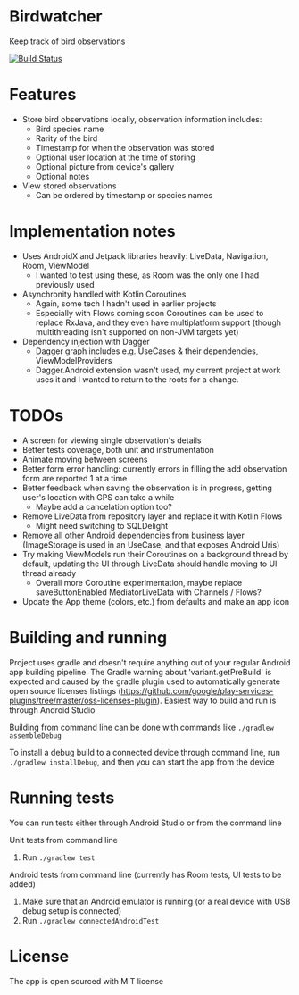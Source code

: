 # Birdwatcher
Keep track of bird observations

[![Build Status](https://app.bitrise.io/app/c2780485f7d3438f/status.svg?token=VdZoib3KvUAL-JrokQI1yQ&branch=master)](https://app.bitrise.io/app/c2780485f7d3438f)

# Features
- Store bird observations locally, observation information includes:
  - Bird species name
  - Rarity of the bird
  - Timestamp for when the observation was stored
  - Optional user location at the time of storing
  - Optional picture from device's gallery
  - Optional notes
- View stored observations
  - Can be ordered by timestamp or species names

# Implementation notes
- Uses AndroidX and Jetpack libraries heavily: LiveData, Navigation, Room, ViewModel
  - I wanted to test using these, as Room was the only one I had previously used
- Asynchronity handled with Kotlin Coroutines
  - Again, some tech I hadn't used in earlier projects
  - Especially with Flows coming soon Coroutines can be used to replace RxJava, and they even have multiplatform support (though multithreading isn't supported on non-JVM targets yet)
- Dependency injection with Dagger
  - Dagger graph includes e.g. UseCases & their dependencies, ViewModelProviders
  - Dagger.Android extension wasn't used, my current project at work uses it and I wanted to return to the roots for a change.

# TODOs
- A screen for viewing single observation's details
- Better tests coverage, both unit and instrumentation
- Animate moving between screens
- Better form error handling: currently errors in filling the add observation form are reported 1 at a time
- Better feedback when saving the observation is in progress, getting user's location with GPS can take a while
  - Maybe add a cancelation option too?
- Remove LiveData from repository layer and replace it with Kotlin Flows
  - Might need switching to SQLDelight
- Remove all other Android dependencies from business layer (ImageStorage is used in an UseCase, and that exposes Android Uris)
- Try making ViewModels run their Coroutines on a background thread by default, updating the UI through LiveData should handle moving to UI thread already
  - Overall more Coroutine experimentation, maybe replace saveButtonEnabled MediatorLiveData with Channels / Flows?
- Update the App theme (colors, etc.) from defaults and make an app icon

# Building and running
Project uses gradle and doesn't require anything out of your regular Android app building pipeline. The Gradle warning about 'variant.getPreBuild' is expected and caused by the gradle plugin used to automatically generate open source licenses listings (https://github.com/google/play-services-plugins/tree/master/oss-licenses-plugin).
Easiest way to build and run is through Android Studio

Building from command line can be done with commands like ``./gradlew assembleDebug``

To install a debug build to a connected device through command line, run ``./gradlew installDebug``, and then you can start the app from the device

# Running tests
You can run tests either through Android Studio or from the command line

Unit tests from command line
1. Run ``./gradlew test``

Android tests from command line (currently has Room tests, UI tests to be added)
1. Make sure that an Android emulator is running (or a real device with USB debug setup is connected)
2. Run ``./gradlew connectedAndroidTest``

# License
The app is open sourced with MIT license

